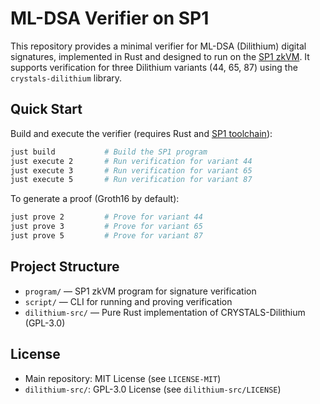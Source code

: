 # ML-DSA Verifier on SP1

This repository provides a minimal verifier for ML-DSA (Dilithium) digital signatures, implemented in Rust and designed to run on the [SP1 zkVM](https://sp1.succinct.xyz/). It supports verification for three Dilithium variants (44, 65, 87) using the `crystals-dilithium` library.

## Quick Start

Build and execute the verifier (requires Rust and [SP1 toolchain](https://sp1.succinct.xyz/)):

```sh
just build           # Build the SP1 program
just execute 2       # Run verification for variant 44
just execute 3       # Run verification for variant 65
just execute 5       # Run verification for variant 87
```

To generate a proof (Groth16 by default):

```sh
just prove 2         # Prove for variant 44
just prove 3         # Prove for variant 65
just prove 5         # Prove for variant 87
```

## Project Structure
- `program/`   — SP1 zkVM program for signature verification
- `script/`    — CLI for running and proving verification
- `dilithium-src/` — Pure Rust implementation of CRYSTALS-Dilithium (GPL-3.0)

## License
- Main repository: MIT License (see `LICENSE-MIT`)
- `dilithium-src/`: GPL-3.0 License (see `dilithium-src/LICENSE`) 